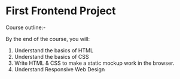 # First Frontend Project

Course outline:-

By the end of the course, you will:
1. Understand the basics of HTML
2. Understand the basics of CSS
3. Write HTML & CSS to make a static mockup work in the browser.
4. Understand Responsive Web Design
